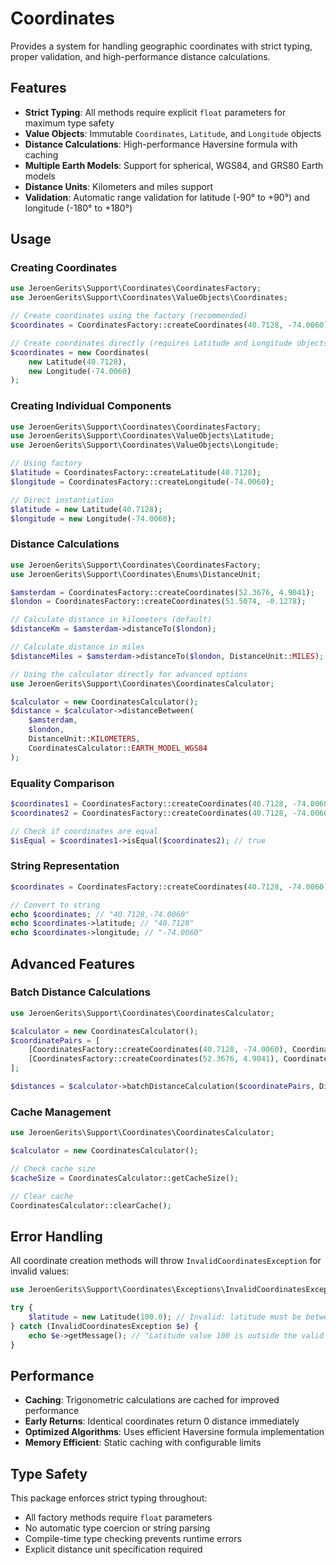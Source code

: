 # Coordinates

Provides a system for handling geographic coordinates with strict typing, proper validation, and high-performance distance calculations.

## Features

- **Strict Typing**: All methods require explicit `float` parameters for maximum type safety
- **Value Objects**: Immutable `Coordinates`, `Latitude`, and `Longitude` objects
- **Distance Calculations**: High-performance Haversine formula with caching
- **Multiple Earth Models**: Support for spherical, WGS84, and GRS80 Earth models
- **Distance Units**: Kilometers and miles support
- **Validation**: Automatic range validation for latitude (-90° to +90°) and longitude (-180° to +180°)

## Usage

### Creating Coordinates

```php
use JeroenGerits\Support\Coordinates\CoordinatesFactory;
use JeroenGerits\Support\Coordinates\ValueObjects\Coordinates;

// Create coordinates using the factory (recommended)
$coordinates = CoordinatesFactory::createCoordinates(40.7128, -74.0060);

// Create coordinates directly (requires Latitude and Longitude objects)
$coordinates = new Coordinates(
    new Latitude(40.7128),
    new Longitude(-74.0060)
);
```

### Creating Individual Components

```php
use JeroenGerits\Support\Coordinates\CoordinatesFactory;
use JeroenGerits\Support\Coordinates\ValueObjects\Latitude;
use JeroenGerits\Support\Coordinates\ValueObjects\Longitude;

// Using factory
$latitude = CoordinatesFactory::createLatitude(40.7128);
$longitude = CoordinatesFactory::createLongitude(-74.0060);

// Direct instantiation
$latitude = new Latitude(40.7128);
$longitude = new Longitude(-74.0060);
```

### Distance Calculations

```php
use JeroenGerits\Support\Coordinates\CoordinatesFactory;
use JeroenGerits\Support\Coordinates\Enums\DistanceUnit;

$amsterdam = CoordinatesFactory::createCoordinates(52.3676, 4.9041);
$london = CoordinatesFactory::createCoordinates(51.5074, -0.1278);

// Calculate distance in kilometers (default)
$distanceKm = $amsterdam->distanceTo($london);

// Calculate distance in miles
$distanceMiles = $amsterdam->distanceTo($london, DistanceUnit::MILES);

// Using the calculator directly for advanced options
use JeroenGerits\Support\Coordinates\CoordinatesCalculator;

$calculator = new CoordinatesCalculator();
$distance = $calculator->distanceBetween(
    $amsterdam,
    $london,
    DistanceUnit::KILOMETERS,
    CoordinatesCalculator::EARTH_MODEL_WGS84
);
```

### Equality Comparison

```php
$coordinates1 = CoordinatesFactory::createCoordinates(40.7128, -74.0060);
$coordinates2 = CoordinatesFactory::createCoordinates(40.7128, -74.0060);

// Check if coordinates are equal
$isEqual = $coordinates1->isEqual($coordinates2); // true
```

### String Representation

```php
$coordinates = CoordinatesFactory::createCoordinates(40.7128, -74.0060);

// Convert to string
echo $coordinates; // "40.7128,-74.0060"
echo $coordinates->latitude; // "40.7128"
echo $coordinates->longitude; // "-74.0060"
```

## Advanced Features

### Batch Distance Calculations

```php
use JeroenGerits\Support\Coordinates\CoordinatesCalculator;

$calculator = new CoordinatesCalculator();
$coordinatePairs = [
    [CoordinatesFactory::createCoordinates(40.7128, -74.0060), CoordinatesFactory::createCoordinates(51.5074, -0.1278)],
    [CoordinatesFactory::createCoordinates(52.3676, 4.9041), CoordinatesFactory::createCoordinates(48.8566, 2.3522)],
];

$distances = $calculator->batchDistanceCalculation($coordinatePairs, DistanceUnit::KILOMETERS);
```

### Cache Management

```php
use JeroenGerits\Support\Coordinates\CoordinatesCalculator;

$calculator = new CoordinatesCalculator();

// Check cache size
$cacheSize = CoordinatesCalculator::getCacheSize();

// Clear cache
CoordinatesCalculator::clearCache();
```

## Error Handling

All coordinate creation methods will throw `InvalidCoordinatesException` for invalid values:

```php
use JeroenGerits\Support\Coordinates\Exceptions\InvalidCoordinatesException;

try {
    $latitude = new Latitude(100.0); // Invalid: latitude must be between -90 and 90
} catch (InvalidCoordinatesException $e) {
    echo $e->getMessage(); // "Latitude value 100 is outside the valid range of -90 to 90 degrees"
}
```

## Performance

- **Caching**: Trigonometric calculations are cached for improved performance
- **Early Returns**: Identical coordinates return 0 distance immediately
- **Optimized Algorithms**: Uses efficient Haversine formula implementation
- **Memory Efficient**: Static caching with configurable limits

## Type Safety

This package enforces strict typing throughout:

- All factory methods require `float` parameters
- No automatic type coercion or string parsing
- Compile-time type checking prevents runtime errors
- Explicit distance unit specification required
